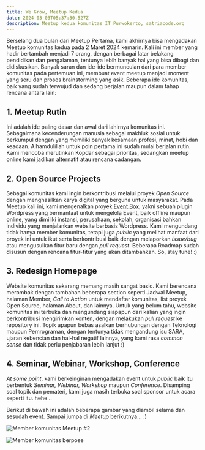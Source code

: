 ```yaml
---
title: We Grow, Meetup Kedua
date: 2024-03-03T05:37:30.527Z
description: Meetup kedua komunitas IT Purwokerto, satriacode.org
---
```

Berselang dua bulan dari Meetup Pertama, kami akhirnya bisa mengadakan Meetup komunitas kedua pada 2 Maret 2024 kemarin. Kali ini member yang hadir bertambah menjadi 7 orang, dengan berbagai latar belakang pendidikan dan pengalaman, tentunya lebih banyak hal yang bisa dibagi dan didiskusikan. Banyak saran dan ide-ide bermunculan dari para member komunitas pada pertemuan ini, membuat event meetup menjadi moment yang seru dan proses brainstorming yang asik. Beberapa ide komunitas, baik yang sudah terwujud dan sedang berjalan maupun dalam tahap rencana antara lain:

<!--more-->

## 1. Meetup Rutin

Ini adalah ide paling dasar dan awal dari lahirnya komunitas ini. Sebagaimana kecenderungan manusia sebagai makhluk sosial untuk berkumpul dengan yang memiliki banyak kesamaan profesi, minat, hobi dan keadaan. Alhamdulillah untuk poin pertama ini sudah mulai berjalan rutin. Kami mencoba merutinkan Kopdar sebagai prioritas, sedangkan meetup online kami jadikan alternatif atau rencana cadangan. 

## 2. Open Source Projects

Sebagai komunitas kami ingin berkontribusi melalui proyek *Open Source* dengan menghasilkan karya digital yang berguna untuk masyarakat. Pada Meetup kali ini, kami mengenalkan proyek [Event Box](https://github.com/satriacode/event-box), yakni sebuah plugin Wordpress yang bermanfaat untuk mengelola Event, baik offline maupun online, yang dimiliki instansi, perusahaan, sekolah, organisasi bahkan individu yang menjalankan website berbasis Wordpress. Kami mengundang tidak hanya member komunitas, tetapi juga *public* yang melihat manfaat dari proyek ini untuk ikut serta berkontribusi baik dengan melaporkan *issue/bug* atau mengusulkan fitur baru dengan *pull request*. Beberapa Roadmap sudah disusun dengan rencana fitur-fitur yang akan ditambahkan. So, stay tune! :)

## 3. Redesign Homepage

Website komunitas sekarang memang masih sangat basic. Kami berencana merombak dengan tambahan beberapa section seperti Jadwal Meetup, halaman Member, *Call to Action* untuk mendaftar komunitas, list proyek Open Source, halaman About, dan lainnya. Untuk yang belum tahu, website komunitas ini terbuka dan mengundang siapapun dari kalian yang ingin berkontribusi mengirimkan konten, dengan melakukan *pull request* ke repository ini. Topik apapun bebas asalkan berhubungan dengan Teknologi maupun Pemrograman, dengan tentunya tidak mengandung isu SARA, ujaran kebencian dan hal-hal negatif lainnya, yang kami rasa *common sense* dan tidak perlu penjabaran lebih lanjut :)

## 4. Seminar, Webinar, Workshop, Conference

*At some point*, kami berkeinginan mengadakan event untuk *public* baik itu berbentuk *Seminar, Webinar, Workshop* maupun *Conference*. Disamping soal topik dan pemateri, kami juga masih terbuka soal sponsor untuk acara seperti itu. hehe...

Berikut di bawah ini adalah beberapa gambar yang diambil selama dan sesudah event. Sampai jumpa di *Meetup* berikutnya... :)

![Member komunitas Meetup #2](/img/tiara_no_smoke_optimized.jpg)

![Member komunitas berpose](/img/stand_pose_optimized.jpg)
